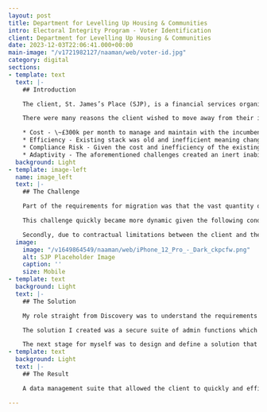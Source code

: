 ```yaml
---
layout: post
title: Department for Levelling Up Housing & Communities
intro: Electoral Integrity Program - Voter Identification
client: Department for Levelling Up Housing & Communities
date: 2023-12-03T22:06:41.000+00:00
main-image: "/v1721982127/naaman/web/voter-id.jpg"
category: digital
sections:
- template: text
  text: |-
    ## Introduction

    The client, St. James’s Place (SJP), is a financial services organisation with a network of 3,000+ financial advisers (partners) in the UK and Asia, each with a centrally managed website. Our mission was to migrate the existing partner network from the incumbent agency to a new tech ecosystem.

    There were many reasons the client wished to move away from their incumbent agency, including but not limited to four key pain points:

    * Cost - \~£300k per month to manage and maintain with the incumbent
    * Efficiency - Existing stack was old and inefficient meaning change was cumbersome, expensive, and the technical debt was mountainous
    * Compliance Risk - Given the cost and inefficiency of the existing stack the risk of non-compliance with FCA regulations was a growing concern, and some minor breaches had the client nervous
    * Adaptivity - The aforementioned challenges created an inert inability for SJP to respond and adapt to market changes, user needs and service requirements of partners.
  background: Light
- template: image-left
  name: image_left
  text: |-
    ## The Challenge

    Part of the requirements for migration was that the vast quantity of data that powered the partner websites also needed to be migrated and be available for the client-side Websites Team to manage.

    This challenge quickly became more dynamic given the following conditions. Firstly, through Discovery, we knew the client was planning a migration to, and expansion of, Salesforce from which this data could be managed. However, this was at least 5 years away so we needed to create an interim solution that both mitigated the aforementioned challenges and effectively bridged the gap to the Salesforce migration.

    Secondly, due to contractual limitations between the client and the incumbent, notice was given to the incumbent which gave us a hard cut-off date.
  image:
    image: "/v1649864549/naaman/web/iPhone_12_Pro_-_Dark_ckpcfw.png"
    alt: SJP Placeholder Image
    caption: ''
    size: Mobile
- template: text
  background: Light
  text: |-
    ## The Solution

    My role straight from Discovery was to understand the requirements through workshops and working closely with the client to find the right method of handling, maintaining and future-proofing how the client handles their data that not only met the combined ongoing needs of the client and user, needs of the partner network and ensured FCA regulatory requirements.

    The solution I created was a secure suite of admin functions which allowed the client to manage partner data, site data and publishing capabilities. The suite was to complement the CMS via custom API’s so that the eventual migration to Salesforce could be as smooth as possible. I needed to find and utilise an ‘Out Of The Box’ service to be able to improve our time to live but also aligned with the existing skills within the project team so that those ‘Out Of The Box’ services could be easily integrated and extended without a steep learning curve or introducing a skills gap. For this, I worked with the development team to select <a href="https://marmelab.com/react-admin/Readme.html" target="_blank">REACT Admin</a>.

    The next stage for myself was to design and define a solution that allowed us to firstly migrate the existing data and, secondly, allowed the client to manage data while maintaining regulatory compliance. Additionally, I needed to adjust our workflow and processes to account for this additional workload alongside the definition and build of the CMS.
- template: text
  background: Light
  text: |-
    ## The Result

    A data management suite that allowed the client to quickly and efficiently manage partner and regulatory data, site themes and site publications. This was part of the implementation which won the 2021 UK Dev Awards Best Deployment of a CMS.

---
```

